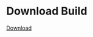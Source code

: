 # Download Build
[Download](https://github.com/Carmelosmexy1/Zoid-Updated/releases/tag/Download)
          

















































